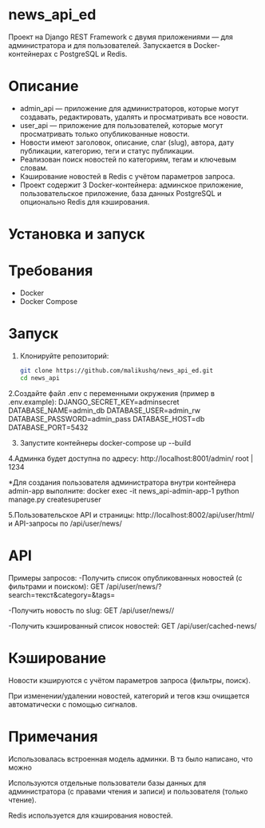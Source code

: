 # news_api_ed

Проект на Django REST Framework с двумя приложениями — для администратора и для пользователей. Запускается в Docker-контейнерах с PostgreSQL и Redis.


# Описание

- admin_api — приложение для администраторов, которые могут создавать, редактировать, удалять и просматривать все новости.
- user_api — приложение для пользователей, которые могут просматривать только опубликованные новости.
- Новости имеют заголовок, описание, слаг (slug), автора, дату публикации, категорию, теги и статус публикации.
- Реализован поиск новостей по категориям, тегам и ключевым словам.
- Кэширование новостей в Redis с учётом параметров запроса.
- Проект содержит 3 Docker-контейнера: админское приложение, пользовательское приложение, база данных PostgreSQL и опционально Redis для кэширования.



# Установка и запуск

# Требования

- Docker
- Docker Compose

# Запуск

1. Клонируйте репозиторий:
   ```bash
   git clone https://github.com/malikushq/news_api_ed.git
   cd news_api


2.Создайте файл .env с переменными окружения (пример в .env.example):
   DJANGO_SECRET_KEY=adminsecret
   DATABASE_NAME=admin_db
   DATABASE_USER=admin_rw
   DATABASE_PASSWORD=admin_pass
   DATABASE_HOST=db
   DATABASE_PORT=5432

3. Запустите контейнеры
   docker-compose up --build

4.Админка будет доступна по адресу:
http://localhost:8001/admin/
root | 1234

*Для создания пользователя администратора внутри контейнера admin-app выполните:
   docker exec -it news_api-admin-app-1 python manage.py createsuperuser

5.Пользовательское API и страницы:
http://localhost:8002/api/user/html/
и API-запросы по /api/user/news/

# API
Примеры запросов:
  -Получить список опубликованных новостей (с фильтрами и поиском):
  GET /api/user/news/?search=текст&category=<id>&tags=<id>

  -Получить новость по slug:
  GET /api/user/news/<slug>/

  -Получить кэшированный список новостей:
  GET /api/user/cached-news/



# Кэширование
Новости кэшируются с учётом параметров запроса (фильтры, поиск).

При изменении/удалении новостей, категорий и тегов кэш очищается автоматически с помощью сигналов.

# Примечания
Использовалась встроенная модель админки. В тз было написано, что можно

Используются отдельные пользователи базы данных для администратора (с правами чтения и записи) и пользователя (только чтение).

Redis используется для кэширования новостей.

